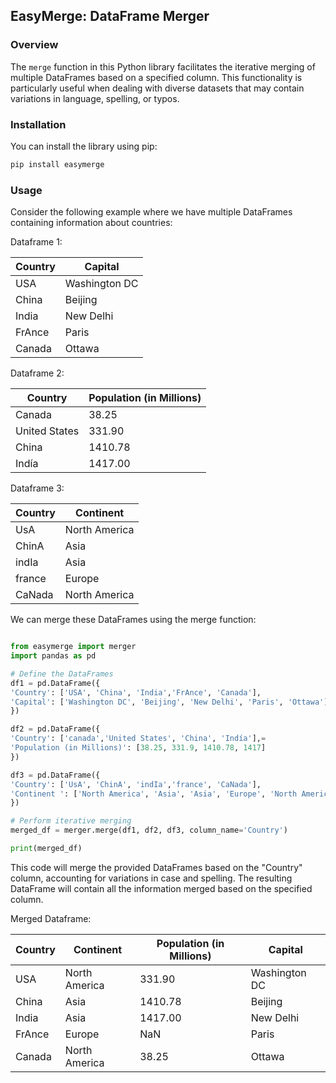 ## EasyMerge: DataFrame Merger

### Overview

The `merge` function in this Python library facilitates the iterative merging of multiple DataFrames based on a specified column. This functionality is particularly useful when dealing with diverse datasets that may contain variations in language, spelling, or typos.

### Installation

You can install the library using pip:

```bash
pip install easymerge
```

### Usage
Consider the following example where we have multiple DataFrames containing information about countries:

Dataframe 1:

| Country | Capital       |
|-------------------|---------------|
| USA               | Washington DC|
| China             | Beijing       |
| India             | New Delhi     |
| FrAnce            | Paris         |
| Canada            | Ottawa        |

Dataframe 2:

| Country | Population (in Millions) |
|-------------------|---------------------------|
| Canada            | 38.25                     |
| United States     | 331.90                    |
| China             | 1410.78                   |
| Indía             | 1417.00                   |


Dataframe 3:

| Country | Continent     |
|-------------------|---------------|
| UsA               | North America|
| ChinA             | Asia          |
| indIa             | Asia          |
| france            | Europe        |
| CaNada            | North America|



We can merge these DataFrames using the merge function:

```python

from easymerge import merger
import pandas as pd

# Define the DataFrames
df1 = pd.DataFrame({
'Country': ['USA', 'China', 'India','FrAnce', 'Canada'],
'Capital': ['Washington DC', 'Beijing', 'New Delhi', 'Paris', 'Ottawa']
})

df2 = pd.DataFrame({
'Country': ['canada','United States', 'China', 'Indía'],=
'Population (in Millions)': [38.25, 331.9, 1410.78, 1417]
})

df3 = pd.DataFrame({
'Country': ['UsA', 'ChinA', 'indIa','france', 'CaNada'],
'Continent ': ['North America', 'Asia', 'Asia', 'Europe', 'North America']
})

# Perform iterative merging
merged_df = merger.merge(df1, df2, df3, column_name='Country')

print(merged_df)


```


This code will merge the provided DataFrames based on the "Country" column, accounting for variations in case and spelling. The resulting DataFrame will contain all the information merged based on the specified column.

Merged Dataframe:

| Country | Continent     | Population (in Millions) | Capital       |
|-------------------|---------------|--------------------------|---------------|
| USA               | North America| 331.90                   | Washington DC|
| China             | Asia          | 1410.78                  | Beijing       |
| India             | Asia          | 1417.00                  | New Delhi     |
| FrAnce            | Europe        | NaN                      | Paris         |
| Canada            | North America| 38.25                    | Ottawa        |
